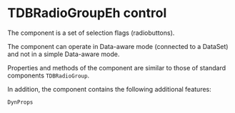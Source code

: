 # TDBRadioGroupEh control


The component is a set of selection flags (radiobuttons).

The component can operate in Data-aware mode (connected to a DataSet) and not in a simple Data-aware mode.

Properties and methods of the component are similar to those of standard components `TDBRadioGroup`.

In addition, the component contains the following additional features:

`DynProps`
